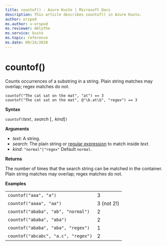 ```yaml
---
title: countof() - Azure Kusto | Microsoft Docs
description: This article describes countof() in Azure Kusto.
author: orspod
ms.author: v-orspod
ms.reviewer: mblythe
ms.service: kusto
ms.topic: reference
ms.date: 09/24/2018
---
```

# countof()

Counts occurrences of a substring in a string. Plain string matches may overlap; regex matches do not.

```kusto
countof("The cat sat on the mat", "at") == 3
countof("The cat sat on the mat", @"\b.at\b", "regex") == 3
```

**Syntax**

`countof(`*text*`,` *search* [`,` *kind*]`)`

**Arguments**

* *text*: A string.
* *search*: The plain string or [regular expression](./re2.md) to match inside *text*.
* *kind*: `"normal"|"regex"` Default `normal`. 

**Returns**

The number of times that the search string can be matched in the container. Plain string matches may overlap; regex matches do not.

**Examples**

|||
|---|---
|`countof("aaa", "a")`| 3 
|`countof("aaaa", "aa")`| 3 (not 2!)
|`countof("ababa", "ab", "normal")`| 2
|`countof("ababa", "aba")`| 2
|`countof("ababa", "aba", "regex")`| 1
|`countof("abcabc", "a.c", "regex")`| 2
    